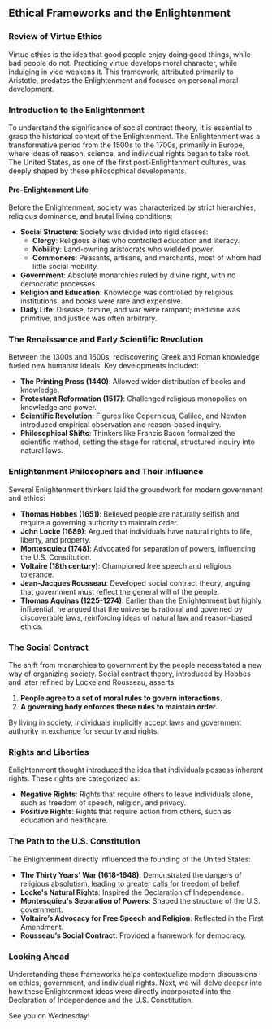 ## Ethical Frameworks and the Enlightenment

### Review of Virtue Ethics
Virtue ethics is the idea that good people enjoy doing good things, while bad people do not. Practicing virtue develops moral character, while indulging in vice weakens it. This framework, attributed primarily to Aristotle, predates the Enlightenment and focuses on personal moral development.

### Introduction to the Enlightenment
To understand the significance of social contract theory, it is essential to grasp the historical context of the Enlightenment. The Enlightenment was a transformative period from the 1500s to the 1700s, primarily in Europe, where ideas of reason, science, and individual rights began to take root. The United States, as one of the first post-Enlightenment cultures, was deeply shaped by these philosophical developments.

#### Pre-Enlightenment Life
Before the Enlightenment, society was characterized by strict hierarchies, religious dominance, and brutal living conditions:
- **Social Structure**: Society was divided into rigid classes:
    - **Clergy**: Religious elites who controlled education and literacy.
    - **Nobility**: Land-owning aristocrats who wielded power.
    - **Commoners**: Peasants, artisans, and merchants, most of whom had little social mobility.
- **Government**: Absolute monarchies ruled by divine right, with no democratic processes.
- **Religion and Education**: Knowledge was controlled by religious institutions, and books were rare and expensive.
- **Daily Life**: Disease, famine, and war were rampant; medicine was primitive, and justice was often arbitrary.

### The Renaissance and Early Scientific Revolution
Between the 1300s and 1600s, rediscovering Greek and Roman knowledge fueled new humanist ideals. Key developments included:
- **The Printing Press (1440)**: Allowed wider distribution of books and knowledge.
- **Protestant Reformation (1517)**: Challenged religious monopolies on knowledge and power.
- **Scientific Revolution**: Figures like Copernicus, Galileo, and Newton introduced empirical observation and reason-based inquiry.
- **Philosophical Shifts**: Thinkers like Francis Bacon formalized the scientific method, setting the stage for rational, structured inquiry into natural laws.

### Enlightenment Philosophers and Their Influence
Several Enlightenment thinkers laid the groundwork for modern government and ethics:
- **Thomas Hobbes (1651)**: Believed people are naturally selfish and require a governing authority to maintain order.
- **John Locke (1689)**: Argued that individuals have natural rights to life, liberty, and property.
- **Montesquieu (1748)**: Advocated for separation of powers, influencing the U.S. Constitution.
- **Voltaire (18th century)**: Championed free speech and religious tolerance.
- **Jean-Jacques Rousseau**: Developed social contract theory, arguing that government must reflect the general will of the people.
- **Thomas Aquinas (1225-1274)**: Earlier than the Enlightenment but highly influential, he argued that the universe is rational and governed by discoverable laws, reinforcing ideas of natural law and reason-based ethics.

### The Social Contract
The shift from monarchies to government by the people necessitated a new way of organizing society. Social contract theory, introduced by Hobbes and later refined by Locke and Rousseau, asserts:
1. **People agree to a set of moral rules to govern interactions.**
2. **A governing body enforces these rules to maintain order.**

By living in society, individuals implicitly accept laws and government authority in exchange for security and rights.

### Rights and Liberties
Enlightenment thought introduced the idea that individuals possess inherent rights. These rights are categorized as:
- **Negative Rights**: Rights that require others to leave individuals alone, such as freedom of speech, religion, and privacy.
- **Positive Rights**: Rights that require action from others, such as education and healthcare.

### The Path to the U.S. Constitution
The Enlightenment directly influenced the founding of the United States:
- **The Thirty Years' War (1618-1648)**: Demonstrated the dangers of religious absolutism, leading to greater calls for freedom of belief.
- **Locke's Natural Rights**: Inspired the Declaration of Independence.
- **Montesquieu's Separation of Powers**: Shaped the structure of the U.S. government.
- **Voltaire’s Advocacy for Free Speech and Religion**: Reflected in the First Amendment.
- **Rousseau’s Social Contract**: Provided a framework for democracy.

### Looking Ahead
Understanding these frameworks helps contextualize modern discussions on ethics, government, and individual rights. Next, we will delve deeper into how these Enlightenment ideas were directly incorporated into the Declaration of Independence and the U.S. Constitution.

See you on Wednesday!